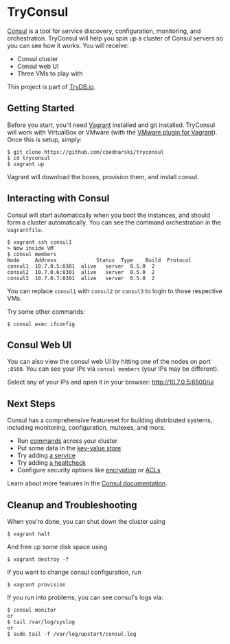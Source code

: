 # TryConsul

[Consul](https://consul.io/) is a tool for service discovery, configuration, monitoring, and orchestration. TryConsul will help you spin up a cluster of Consul servers so you can see how it works. You will receive:

- Consul cluster
- Consul web UI
- Three VMs to play with

This project is part of [TryDB.io](https://trydb.io).

## Getting Started

Before you start, you'll need [Vagrant](https://www.vagrantup.com/) installed and git installed. TryConsul will work with VirtualBox or VMware (with the [VMware plugin for Vagrant](http://www.vagrantup.com/vmware)). Once this is setup, simply:

    $ git clone https://github.com/cbednarski/tryconsul
    $ cd tryconsul
    $ vagrant up

Vagrant will download the boxes, provision them, and install consul.

## Interacting with Consul

Consul will start automatically when you boot the instances, and should form a cluster automatically. You can see the command orchestration in the `Vagrantfile`.

    $ vagrant ssh consul1
    > Now inside VM
    $ consul members
    Node     Address             Status  Type    Build  Protocol
    consul1  10.7.0.5:8301  alive   server  0.5.0  2
    consul2  10.7.0.6:8301  alive   server  0.5.0  2
    consul3  10.7.0.7:8301  alive   server  0.5.0  2

You can replace `consul1` with `consul2` or `consul3` to login to those respective VMs.

Try some other commands:

    $ consul exec ifconfig

## Consul Web UI

You can also view the consul web UI by hitting one of the nodes on port `:8500`. You can see your IPs via `consul members` (your IPs may be different).

Select any of your IPs and open it in your browser: <http://10.7.0.5:8500/ui>

## Next Steps

Consul has a comprehensive featureset for building distributed systems, including monitoring, configuration, mutexes, and more.

- Run [commands](https://consul.io/docs/commands/exec.html) across your cluster
- Put some data in the [key-value store](https://consul.io/docs/agent/http/kv.html)
- Try adding [a service](https://consul.io/docs/agent/services.html)
- Try adding [a healtcheck](https://consul.io/docs/agent/checks.html)
- Configure security options like [encryption](https://consul.io/docs/agent/encryption.html) or [ACLs](https://consul.io/docs/internals/acl.html)

Learn about more features in the [Consul documentation](https://consul.io/docs/index.html).

## Cleanup and Troubleshooting

When you're done, you can shut down the cluster using

    $ vagrant halt

And free up some disk space using

    $ vagrant destroy -f

If you want to change consul configuration, run

    $ vagrant provision

If you run into problems, you can see consul's logs via:

    $ consul monitor
    or
    $ tail /var/log/syslog
    or
    $ sudo tail -f /var/log/upstart/consul.log
